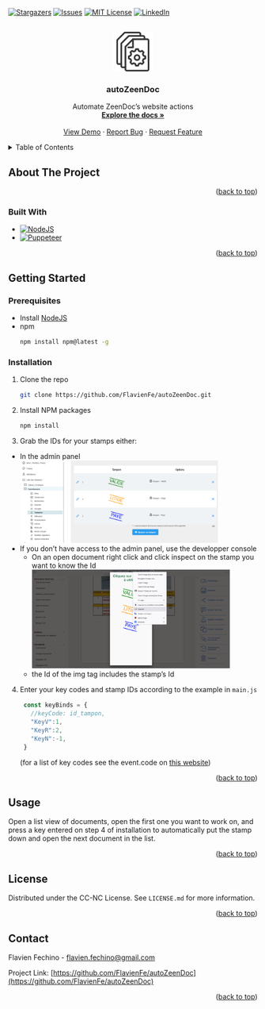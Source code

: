 <!-- Improved compatibility of back to top link: See: https://github.com/othneildrew/Best-README-Template/pull/73 -->
<a name="readme-top"></a>
<!--
*** Thanks for checking out the Best-README-Template. If you have a suggestion
*** that would make this better, please fork the repo and create a pull request
*** or simply open an issue with the tag "enhancement".
*** Don't forget to give the project a star!
*** Thanks again! Now go create something AMAZING! :D
-->



<!-- PROJECT SHIELDS -->
<!--
*** I'm using markdown "reference style" links for readability.
*** Reference links are enclosed in brackets [ ] instead of parentheses ( ).
*** See the bottom of this document for the declaration of the reference variables
*** for contributors-url, forks-url, etc. This is an optional, concise syntax you may use.
*** https://www.markdownguide.org/basic-syntax/#reference-style-links
-->
[![Stargazers][stars-shield]][stars-url]
[![Issues][issues-shield]][issues-url]
[![MIT License][license-shield]][license-url]
[![LinkedIn][linkedin-shield]][linkedin-url]



<!-- PROJECT LOGO -->
<br />
<div align="center">
  <a href="https://github.com/FlavienFe/autoZeenDoc">
    <img src="images/logo.svg" alt="Logo" width="80" height="80">
  </a>

<h3 align="center">autoZeenDoc</h3>

  <p align="center">
    Automate ZeenDoc’s website actions
    <br />
    <a href="https://github.com/FlavienFe/autoZeenDoc"><strong>Explore the docs »</strong></a>
    <br />
    <br />
    <a href="https://github.com/FlavienFe/autoZeenDoc">View Demo</a>
    ·
    <a href="https://github.com/FlavienFe/autoZeenDoc/issues">Report Bug</a>
    ·
    <a href="https://github.com/FlavienFe/autoZeenDoc/issues">Request Feature</a>
  </p>
</div>



<!-- TABLE OF CONTENTS -->
<details>
  <summary>Table of Contents</summary>
  <ol>
    <li>
      <a href="#about-the-project">About The Project</a>
      <ul>
        <li><a href="#built-with">Built With</a></li>
      </ul>
    </li>
    <li>
      <a href="#getting-started">Getting Started</a>
      <ul>
        <li><a href="#prerequisites">Prerequisites</a></li>
        <li><a href="#installation">Installation</a></li>
      </ul>
    </li>
    <li><a href="#usage">Usage</a></li>
    <li><a href="#license">License</a></li>
    <li><a href="#contact">Contact</a></li>
  </ol>
</details>



<!-- ABOUT THE PROJECT -->
## About The Project


<p align="right">(<a href="#readme-top">back to top</a>)</p>



### Built With

* [![NodeJS][Node.js]][Node-url]
* [![Puppeteer][Puppeteer.js]][Puppeteer-url]

<p align="right">(<a href="#readme-top">back to top</a>)</p>



<!-- GETTING STARTED -->
## Getting Started

### Prerequisites

* Install [NodeJS][Node-url]
* npm
  ```sh
  npm install npm@latest -g
  ```

### Installation

1. Clone the repo
   ```sh
   git clone https://github.com/FlavienFe/autoZeenDoc.git
   ```
2. Install NPM packages
   ```sh
   npm install
   ```
3. Grab the IDs for your stamps either:
  * In the admin panel 
    <br/><img src="images/tamponID.png" alt="Logo" width="400" height="">
  * If you don’t have access to the admin panel, use the developper console
    * On an open document right click and click inspect on the stamp you want to know the Id <br/><img src="images/Inspect.png" width="400">
    * the Id of the img tag includes the stamp’s Id
4. Enter your key codes and stamp IDs according to the example in `main.js`
   ```js
    const keyBinds = {
      //keyCode: id_tampon,
      "KeyV":1,
      "KeyR":2,
      "KeyN":-1,
    }
   ```
   (for a list of key codes see the event.code on [this website](https://www.toptal.com/developers/keycode))

<p align="right">(<a href="#readme-top">back to top</a>)</p>



<!-- USAGE EXAMPLES -->
## Usage

Open a list view of documents, open the first one you want to work on, and press a key entered on step 4 of installation to automatically put the stamp down and open the next document in the list.


<p align="right">(<a href="#readme-top">back to top</a>)</p>



<!-- LICENSE -->
## License

Distributed under the CC-NC License. See `LICENSE.md` for more information.

<p align="right">(<a href="#readme-top">back to top</a>)</p>



<!-- CONTACT -->
## Contact

Flavien Fechino - flavien.fechino@gmail.com

Project Link: [https://github.com/FlavienFe/autoZeenDoc](https://github.com/FlavienFe/autoZeenDoc)

<p align="right">(<a href="#readme-top">back to top</a>)</p>



<!-- MARKDOWN LINKS & IMAGES -->
<!-- https://www.markdownguide.org/basic-syntax/#reference-style-links -->
[contributors-shield]: https://img.shields.io/github/contributors/FlavienFe/autoZeenDoc.svg?style=for-the-badge
[contributors-url]: https://github.com/FlavienFe/autoZeenDoc/graphs/contributors
[forks-shield]: https://img.shields.io/github/forks/FlavienFe/autoZeenDoc.svg?style=for-the-badge
[forks-url]: https://github.com/FlavienFe/autoZeenDoc/network/members
[stars-shield]: https://img.shields.io/github/stars/FlavienFe/autoZeenDoc.svg?style=for-the-badge
[stars-url]: https://github.com/FlavienFe/autoZeenDoc/stargazers
[issues-shield]: https://img.shields.io/github/issues/FlavienFe/autoZeenDoc.svg?style=for-the-badge
[issues-url]: https://github.com/FlavienFe/autoZeenDoc/issues
[license-shield]: https://img.shields.io/github/license/FlavienFe/autoZeenDoc.svg?style=for-the-badge
[license-url]: https://github.com/FlavienFe/autoZeenDoc/blob/main/LICENSE.md
[linkedin-shield]: https://img.shields.io/badge/-LinkedIn-black.svg?style=for-the-badge&logo=linkedin&colorB=555
[linkedin-url]: https://www.linkedin.com/in/flavienfechino/
[product-screenshot]: images/screenshot.png
[Node.js]: https://img.shields.io/badge/Node.js-43853D?style=for-the-badge&logo=node.js&logoColor=white
[Node-url]: https://nodejs.org/en
[Puppeteer.js]: https://img.shields.io/badge/Puppeteer-38B2AC?style=for-the-badge&logo=node.js&logoColor=white
[Puppeteer-url]: https://pptr.dev/
[Next.js]: https://img.shields.io/badge/next.js-000000?style=for-the-badge&logo=nextdotjs&logoColor=white
[Next-url]: https://nextjs.org/
[React.js]: https://img.shields.io/badge/React-20232A?style=for-the-badge&logo=react&logoColor=61DAFB
[React-url]: https://reactjs.org/
[Vue.js]: https://img.shields.io/badge/Vue.js-35495E?style=for-the-badge&logo=vuedotjs&logoColor=4FC08D
[Vue-url]: https://vuejs.org/
[Angular.io]: https://img.shields.io/badge/Angular-DD0031?style=for-the-badge&logo=angular&logoColor=white
[Angular-url]: https://angular.io/
[Svelte.dev]: https://img.shields.io/badge/Svelte-4A4A55?style=for-the-badge&logo=svelte&logoColor=FF3E00
[Svelte-url]: https://svelte.dev/
[Laravel.com]: https://img.shields.io/badge/Laravel-FF2D20?style=for-the-badge&logo=laravel&logoColor=white
[Laravel-url]: https://laravel.com
[Bootstrap.com]: https://img.shields.io/badge/Bootstrap-563D7C?style=for-the-badge&logo=bootstrap&logoColor=white
[Bootstrap-url]: https://getbootstrap.com
[JQuery.com]: https://img.shields.io/badge/jQuery-0769AD?style=for-the-badge&logo=jquery&logoColor=white
[JQuery-url]: https://jquery.com 
